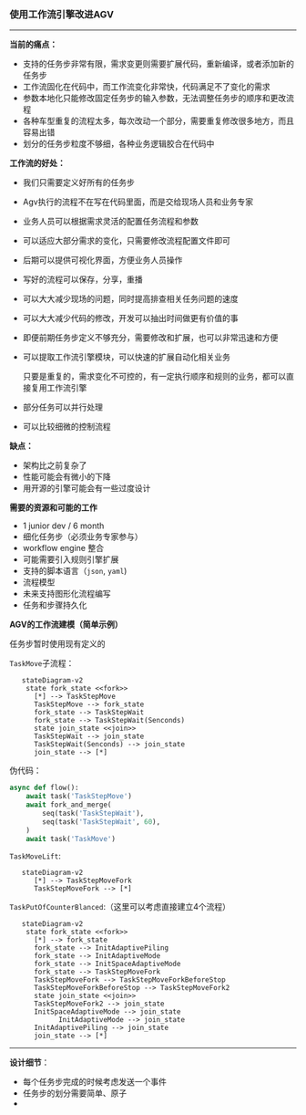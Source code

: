 ### 使用工作流引擎改进AGV

------

**当前的痛点：**

- 支持的任务步非常有限，需求变更则需要扩展代码，重新编译，或者添加新的任务步
- 工作流固化在代码中，而工作流变化非常快，代码满足不了变化的需求
- 参数本地化只能修改固定任务步的输入参数，无法调整任务步的顺序和更改流程
- 各种车型重复的流程太多，每次改动一个部分，需要重复修改很多地方，而且容易出错
- 划分的任务步粒度不够细，各种业务逻辑胶合在代码中

**工作流的好处：**

- 我们只需要定义好所有的任务步

- Agv执行的流程不在写在代码里面，而是交给现场人员和业务专家

- 业务人员可以根据需求灵活的配置任务流程和参数

- 可以适应大部分需求的变化，只需要修改流程配置文件即可

- 后期可以提供可视化界面，方便业务人员操作

- 写好的流程可以保存，分享，重播

- 可以大大减少现场的问题，同时提高排查相关任务问题的速度

- 可以大大减少代码的修改，开发可以抽出时间做更有价值的事

- 即便前期任务步定义不够充分，需要修改和扩展，也可以非常迅速和方便

- 可以提取工作流引擎模块，可以快速的扩展自动化相关业务

  只要是重复的，需求变化不可控的，有一定执行顺序和规则的业务，都可以直接复用工作流引擎

- 部分任务可以并行处理

- 可以比较细微的控制流程

**缺点：**

- 架构比之前复杂了
- 性能可能会有微小的下降
- 用开源的引擎可能会有一些过度设计

**需要的资源和可能的工作**

- 1 junior dev / 6 month
- 细化任务步（必须业务专家参与）
- workflow engine 整合
- 可能需要引入规则引擎扩展
- 支持的脚本语言（`json`, `yaml`)
- 流程模型
- 未来支持图形化流程编写
- 任务和步骤持久化

**AGV的工作流建模（简单示例）**

任务步暂时使用现有定义的

`TaskMove`子流程：

```mermaid
   stateDiagram-v2
    state fork_state <<fork>>
      [*] --> TaskStepMove
      TaskStepMove --> fork_state
      fork_state --> TaskStepWait
      fork_state --> TaskStepWait(Senconds)
      state join_state <<join>>
      TaskStepWait --> join_state
      TaskStepWait(Senconds) --> join_state
      join_state --> [*]
```

伪代码：

``` python
async def flow():
    await task('TaskStepMove')
    await fork_and_merge(
        seq(task('TaskStepWait'),
        seq(task('TaskStepWait', 60),
    )
    await task('TaskMove')
```

`TaskMoveLift`:

``` mermaid
   stateDiagram-v2
      [*] --> TaskStepMoveFork
      TaskStepMoveFork --> [*]
```

`TaskPutOfCounterBlanced`:（这里可以考虑直接建立4个流程）

``` mermaid
   stateDiagram-v2
    state fork_state <<fork>>
      [*] --> fork_state
      fork_state --> InitAdaptivePiling
      fork_state --> InitAdaptiveMode
      fork_state --> InitSpaceAdaptiveMode
      fork_state --> TaskStepMoveFork
      TaskStepMoveFork --> TaskStepMoveForkBeforeStop
      TaskStepMoveForkBeforeStop --> TaskStepMoveFork2
      state join_state <<join>>
      TaskStepMoveFork2 --> join_state
      InitSpaceAdaptiveMode --> join_state
            InitAdaptiveMode --> join_state
      InitAdaptivePiling --> join_state
      join_state --> [*]
```

------

**设计细节**：

- 每个任务步完成的时候考虑发送一个事件
- 任务步的划分需要简单、原子
- 

